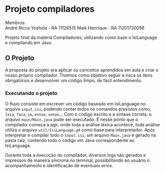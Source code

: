 # Projeto compiladores

Membros:   
    André Ricca Yoshida - RA 11126515
    Maik Henrique - RA 11201720058

Projeto final da matéria Compiladores, utilizando como base o IsiLanguage e compilando em Java.

## O Projeto

A proposta do projeto era aplicar os conceitos aprendidos em aula e criar o nosso próprio compilador. Tivemos como objetivo seguir a risca os itens obrigatórios e desenvolver um código limpo, de fácil entendimento.

### Executando o projeto

O fluxo consiste em escrever um código baseado em IsiLanguage no arquivo `input.isi`, podendo conter todos os comandos previstos como, `leia`, `faca`, `se`, `entao`, `senao`...
Com o código escrito e a sintaxe correta, o arquivo `main/Main.java` pode ser executado. É nesse ponto que o compilador começa a agir, onde toda a análise léxica acontece, toda análise utiliza o arquivo `util/IsiLanguage.g4` como base para interpretador. 
Após interpretar e compilar todo o `input.isi`, um arquivo `Main.java` é gerado na pasta raíz, contendo todo o código em Java correspondente ao IsiLanguage.

Durante toda a execução do compilador, diversos logs são gerados e impressos de maneira síncrona no terminal, possibilitando ao usuário o acompanhamento e identificação de eventuais erros.
